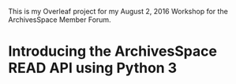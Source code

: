 This is my Overleaf project for my August 2, 2016 Workshop for the ArchivesSpace Member Forum.

# Introducing the ArchivesSpace READ API using Python 3


